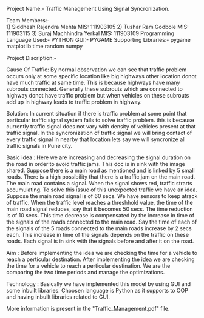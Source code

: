 
Project Name:- Traffic Management Using Signal Syncronization.

Team Members:-	
	1) Siddhesh Rajendra Mehta 	MIS: 111903105
	2) Tushar Ram Godbole		MIS: 111903115
	3) Suraj Machhindra Yerkal	MIS: 111903109
Programming Language Used:- PYTHON
GUI:- PYGAME
Supporting Libraries:-
	pygame
	matplotlib
	time
	random
	numpy


Project Discription:-

Cause Of Traffic:
	By normal observation we can see that traffic problem occurs only at some
specific location like big highways other location donot have much traffic at
same time. This is because highways have many subrouts connected. Generally
these subrouts which are connected to highway donot have traffic problem but
when vehicles on these subrouts add up in highway leads to traffic problem in
highway.

Solution:
	In current situation if there is traffic problem at some point that particular
traffic signal system fails to solve traffic problem. this is because currently
traffic signal does not vary with density of vehicles present at that traffic
signal.
In the syncronization of traffic signal we will bring contact of every traffic
signal in nearby that location lets say we will syncronize all traffic signals
in Pune city.


Basic idea :
Here we are increasing and decreasing the signal duration on the road in order
to avoid traffic jams. This doc is in sink with the image shared. Suppose there
is a main road as mentioned and is linked by 5 small roads.
There is a high possibility that there is a traffic jam on the main road. The
main road contains a signal. When the signal shows red, traffic strarts
accumulating. To solve this issue of this unexpected traffic we have an idea.
Suppose the main road signal is of 60 secs. We have sensors to keep atrack of
traffic. When the traffic level reaches a threshhold value, the time of the main
road signal reduces, say that it becomes 50 secs. The time reduction is of 10
secs. This time decrease is compensated by the increase in time of the signals
of the roads connected to the main road. Say the time of each of the signals of
the 5 roads connected to the main roads increase by 2 secs each. This increase
in time of the signals depends on the traffic on these roads. Each signal is in
sink with the signals before and after it on the road.

Aim :
	Before implementing the idea we are checking the time for a vehicle to reach a
perticular destination.
	After implementing the idea we are checking the time for a vehicle to reach a
perticular destination.
	We are the comparing the two time periods and manage the optimizations.
	
	
Technology :
	Basically we have implemented this model by using GUI and some inbuilt
libraries.
	Choosen language is Python as it supports to OOP and having inbuilt
libraries related to GUI.


More information is present in the "Traffic_Management.pdf" file.

